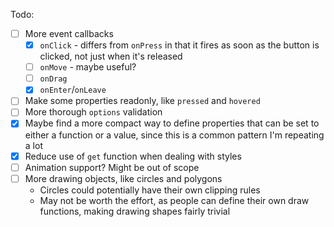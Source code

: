 Todo:
- [ ] More event callbacks
	- [x] `onClick` - differs from `onPress` in that it fires as soon as the button is clicked, not just when it's released
	- [ ] `onMove` - maybe useful?
	- [ ] `onDrag`
	- [x] `onEnter`/`onLeave`
- [ ] Make some properties readonly, like `pressed` and `hovered`
- [ ] More thorough `options` validation
- [x] Maybe find a more compact way to define properties that can be set to either a function or a value, since this is a common pattern I'm repeating a lot
- [x] Reduce use of `get` function when dealing with styles
- [ ] Animation support? Might be out of scope
- [ ] More drawing objects, like circles and polygons
	- Circles could potentially have their own clipping rules
	- May not be worth the effort, as people can define their own draw functions, making drawing shapes fairly trivial

